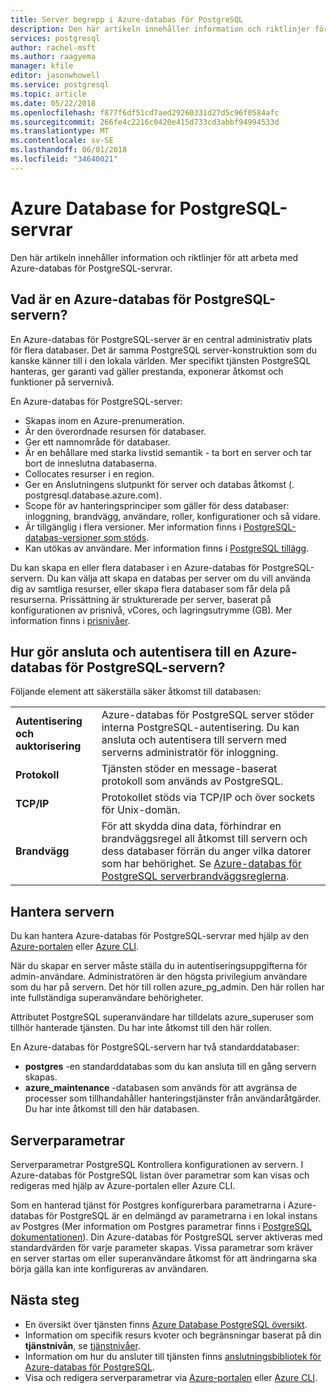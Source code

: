```yaml
---
title: Server begrepp i Azure-databas för PostgreSQL
description: Den här artikeln innehåller information och riktlinjer för att konfigurera och hantera Azure-databas för PostgreSQL-servrar.
services: postgresql
author: rachel-msft
ms.author: raagyema
manager: kfile
editor: jasonwhowell
ms.service: postgresql
ms.topic: article
ms.date: 05/22/2018
ms.openlocfilehash: f877f6df51cd7aed29260331d27d5c96f0584afc
ms.sourcegitcommit: 266fe4c2216c0420e415d733cd3abbf94994533d
ms.translationtype: MT
ms.contentlocale: sv-SE
ms.lasthandoff: 06/01/2018
ms.locfileid: "34640021"
---
```

# <a name="azure-database-for-postgresql-servers"></a>Azure Database for PostgreSQL-servrar
Den här artikeln innehåller information och riktlinjer för att arbeta med Azure-databas för PostgreSQL-servrar.

## <a name="what-is-an-azure-database-for-postgresql-server"></a>Vad är en Azure-databas för PostgreSQL-servern?
En Azure-databas för PostgreSQL-server är en central administrativ plats för flera databaser. Det är samma PostgreSQL server-konstruktion som du kanske känner till i den lokala världen. Mer specifikt tjänsten PostgreSQL hanteras, ger garanti vad gäller prestanda, exponerar åtkomst och funktioner på servernivå.

En Azure-databas för PostgreSQL-server:

- Skapas inom en Azure-prenumeration.
- Är den överordnade resursen för databaser.
- Ger ett namnområde för databaser.
- Är en behållare med starka livstid semantik - ta bort en server och tar bort de inneslutna databaserna.
- Collocates resurser i en region.
- Ger en Anslutningens slutpunkt för server och databas åtkomst (. postgresql.database.azure.com).
- Scope för av hanteringsprinciper som gäller för dess databaser: inloggning, brandvägg, användare, roller, konfigurationer och så vidare.
- Är tillgänglig i flera versioner. Mer information finns i [PostgreSQL-databas-versioner som stöds](concepts-supported-versions.md).
- Kan utökas av användare. Mer information finns i [PostgreSQL tillägg](concepts-extensions.md).

Du kan skapa en eller flera databaser i en Azure-databas för PostgreSQL-servern. Du kan välja att skapa en databas per server om du vill använda dig av samtliga resurser, eller skapa flera databaser som får dela på resurserna. Prissättning är strukturerade per server, baserat på konfigurationen av prisnivå, vCores, och lagringsutrymme (GB). Mer information finns i [prisnivåer](./concepts-pricing-tiers.md).

## <a name="how-do-i-connect-and-authenticate-to-an-azure-database-for-postgresql-server"></a>Hur gör ansluta och autentisera till en Azure-databas för PostgreSQL-servern?
Följande element att säkerställa säker åtkomst till databasen:

|||
|:--|:--|
| **Autentisering och auktorisering** | Azure-databas för PostgreSQL server stöder interna PostgreSQL-autentisering. Du kan ansluta och autentisera till servern med serverns administratör för inloggning. |
| **Protokoll** | Tjänsten stöder en message-baserat protokoll som används av PostgreSQL. |
| **TCP/IP** | Protokollet stöds via TCP/IP och över sockets för Unix-domän. |
| **Brandvägg** | För att skydda dina data, förhindrar en brandväggsregel all åtkomst till servern och dess databaser förrän du anger vilka datorer som har behörighet. Se [Azure-databas för PostgreSQL serverbrandväggsreglerna](concepts-firewall-rules.md). |

## <a name="managing-your-server"></a>Hantera servern
Du kan hantera Azure-databas för PostgreSQL-servrar med hjälp av den [Azure-portalen](https://portal.azure.com) eller [Azure CLI](/cli/azure/postgres).

När du skapar en server måste ställa du in autentiseringsuppgifterna för admin-användare. Administratören är den högsta privilegium användare som du har på servern. Det hör till rollen azure_pg_admin. Den här rollen har inte fullständiga superanvändare behörigheter. 

Attributet PostgreSQL superanvändare har tilldelats azure_superuser som tillhör hanterade tjänsten. Du har inte åtkomst till den här rollen.

En Azure-databas för PostgreSQL-servern har två standarddatabaser: 
- **postgres** -en standarddatabas som du kan ansluta till en gång servern skapas.
- **azure_maintenance** -databasen som används för att avgränsa de processer som tillhandahåller hanteringstjänster från användaråtgärder. Du har inte åtkomst till den här databasen.


## <a name="server-parameters"></a>Serverparametrar
Serverparametrar PostgreSQL Kontrollera konfigurationen av servern. I Azure-databas för PostgreSQL listan över parametrar som kan visas och redigeras med hjälp av Azure-portalen eller Azure CLI. 

Som en hanterad tjänst för Postgres konfigurerbara parametrarna i Azure-databas för PostgreSQL är en delmängd av parametrarna i en lokal instans av Postgres (Mer information om Postgres parametrar finns i [PostgreSQL dokumentationen](https://www.postgresql.org/docs/9.6/static/runtime-config.html)). Din Azure-databas för PostgreSQL server aktiveras med standardvärden för varje parameter skapas. Vissa parametrar som kräver en server startas om eller superanvändare åtkomst för att ändringarna ska börja gälla kan inte konfigureras av användaren.


## <a name="next-steps"></a>Nästa steg
- En översikt över tjänsten finns [Azure Database PostgreSQL översikt](overview.md).
- Information om specifik resurs kvoter och begränsningar baserat på din **tjänstnivån**, se [tjänstnivåer](concepts-pricing-tiers.md).
- Information om hur du ansluter till tjänsten finns [anslutningsbibliotek för Azure-databas för PostgreSQL](concepts-connection-libraries.md).
- Visa och redigera serverparametrar via [Azure-portalen](howto-configure-server-parameters-using-portal.md) eller [Azure CLI](howto-configure-server-parameters-using-cli.md).
